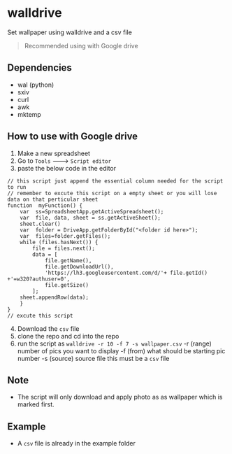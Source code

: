 ﻿# walldrive
Set wallpaper using walldrive and a csv file
> Recommended using with Google drive
## Dependencies
* wal (python)
* sxiv
* curl
* awk
* mktemp
## How to use with Google drive
1. Make a new spreadsheet
2. Go to `Tools` ---> `Script editor`
3.  paste the below code in the editor 
```
// this script just append the essential column needed for the script to run
// remember to excute this script on a empty sheet or you will lose data on that perticular sheet
function  myFunction() {
	var  ss=SpreadsheetApp.getActiveSpreadsheet();
	var  file, data, sheet = ss.getActiveSheet();
	sheet.clear()
	var  folder = DriveApp.getFolderById("<folder id here>");
	var  files=folder.getFiles();
	while (files.hasNext()) {
		file = files.next();
		data = [
			file.getName(),
			file.getDownloadUrl(),
			'https://lh3.googleusercontent.com/d/'+ file.getId() +'=w320?authuser=0',
			file.getSize()
		];
	sheet.appendRow(data);
	}
}
// excute this script
```
4. Download the `csv` file
5. clone the repo and cd into the repo
7. run the script as  `walldrive -r 10 -f 7 -s wallpaper.csv`
	-r (range) number of pics you want to display
	-f (from) what should be starting pic number
	-s (source) source file this must be a `csv` file

## Note
* The script will only download and apply photo as as wallpaper which is marked first.
## Example
* A `csv` file is already in the example folder

